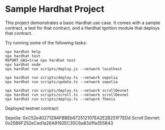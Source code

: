 # Sample Hardhat Project

This project demonstrates a basic Hardhat use case. It comes with a sample contract, a test for that contract, and a Hardhat Ignition module that deploys that contract.

Try running some of the following tasks:

```shell
npx hardhat help
npx hardhat test
REPORT_GAS=true npx hardhat test
npx hardhat node
npx hardhat run scripts/deploy.js --network localhost

npx hardhat run scripts/deploy.ts --network sepolia
npx hardhat run scripts/update.ts --network sepolia

npx hardhat run scripts/deploy.ts --network scrollDevnet
npx hardhat run scripts/scroll.ts --network scrollDevnet
npx hardhat run scripts/deploy.ts --network fhenix
```

Deployed testnet contract: 

Sepolia: 0xC52e4027129AFBBEb672512107EA2E2B251F7EDd
Scroll Devnet: 0x25B6F252eCed1a26A9192EC35C6a83d1fa355843